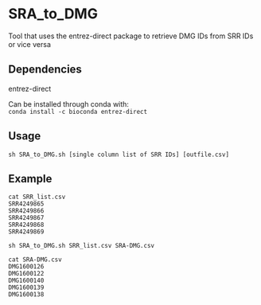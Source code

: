 # SRA_to_DMG
Tool that uses the entrez-direct package to retrieve DMG IDs from SRR IDs or vice versa  

## Dependencies
entrez-direct

Can be installed through conda with:  
``conda install -c bioconda entrez-direct``  

## Usage
``sh SRA_to_DMG.sh [single column list of SRR IDs] [outfile.csv]``  

## Example

```
cat SRR_list.csv  
SRR4249865  
SRR4249866  
SRR4249867  
SRR4249868  
SRR4249869
```


```sh SRA_to_DMG.sh SRR_list.csv SRA-DMG.csv``` 

```
cat SRA-DMG.csv
DMG1600126
DMG1600122
DMG1600140
DMG1600139
DMG1600138
```





